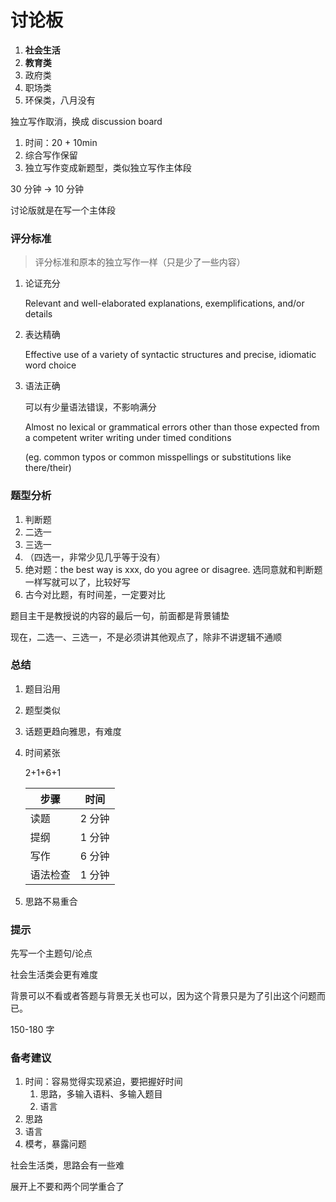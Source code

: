 # 讨论板

1. **社会生活**
2. **教育类**
3. 政府类
4. 职场类
5. 环保类，八月没有

独立写作取消，换成 discussion board

1. 时间：20 + 10min
2. 综合写作保留
3. 独立写作变成新题型，类似独立写作主体段

30 分钟 -> 10 分钟

讨论版就是在写一个主体段

### 评分标准

> 评分标准和原本的独立写作一样（只是少了一些内容）

1. 论证充分

   Relevant and well-elaborated explanations, exemplifications, and/or details

2. 表达精确

   Effective use of a variety of syntactic structures and precise, idiomatic word choice

3. 语法正确

   可以有少量语法错误，不影响满分

   Almost no lexical or grammatical errors other than those expected from a competent writer writing under timed conditions

   (eg. common typos or common misspellings or substitutions like there/their)

### 题型分析

1. 判断题
2. 二选一
3. 三选一
4. （四选一，非常少见几乎等于没有）
5. 绝对题：the best way is xxx, do you agree or disagree. 选同意就和判断题一样写就可以了，比较好写
6. 古今对比题，有时间差，一定要对比

题目主干是教授说的内容的最后一句，前面都是背景铺垫

现在，二选一、三选一，不是必须讲其他观点了，除非不讲逻辑不通顺

### 总结

1. 题目沿用
2. 题型类似
3. 话题更趋向雅思，有难度
4. 时间紧张

   2+1+6+1

   | 步骤     | 时间   |
   | -------- | ------ |
   | 读题     | 2 分钟 |
   | 提纲     | 1 分钟 |
   | 写作     | 6 分钟 |
   | 语法检查 | 1 分钟 |

5. 思路不易重合

### 提示

先写一个主题句/论点

社会生活类会更有难度

背景可以不看或者答题与背景无关也可以，因为这个背景只是为了引出这个问题而已。

150-180 字

### 备考建议

1. 时间：容易觉得实现紧迫，要把握好时间
   1. 思路，多输入语料、多输入题目
   2. 语言
2. 思路
3. 语言
4. 模考，暴露问题

社会生活类，思路会有一些难

展开上不要和两个同学重合了
